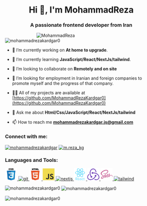 <h1 align="center">Hi 👋, I'm MohammadReza</h1>
<h3 align="center">A passionate frontend developer from Iran</h3>
<img align="right" alt="MohammadReza" width="400" src="https://camo.githubusercontent.com/88adc7c88c9d3dba7479020846ed35d13410e3707c7f149e1c6140cc6beaef9a/68747470733a2f2f70687973696373677572756b756c2e66696c65732e776f726470726573732e636f6d2f323031392f30322f6368617261637465722d312e676966">

<p align="left"> <img src="https://komarev.com/ghpvc/?username=mohammadrezakardgar0&label=Profile%20views&color=0e75b6&style=flat" alt="mohammadrezakardgar0" /> </p>

- 🔭 I’m currently working on **At home to upgrade**.

- 🌱 I’m currently learning **JavaScript/React/NextJs/tailwind**.

- 👯 I’m looking to collaborate on **Remotely and on site**

- 🤝 I’m looking for employment in Iranian and foreign companies to promote myself and the progress of that company.

- 👨‍💻 All of my projects are available at [https://github.com/MohammadRezaKardgar0](https://github.com/MohammadRezaKardgar0)

- 💬 Ask me about **Html/Css/JavaScript/React/NextJs/tailwind**

- 📫 How to reach me **mohammadrezakardgar.js@gmail.com**

<h3 align="left">Connect with me:</h3>
<p align="left">
<a href="https://linkedin.com/in/mohammadrezakardgar" target="blank"><img align="center" src="https://raw.githubusercontent.com/rahuldkjain/github-profile-readme-generator/master/src/images/icons/Social/linked-in-alt.svg" alt="mohammadrezakardgar" height="30" width="40" /></a>
<a href="https://instagram.com/m.reza_kg" target="blank"><img align="center" src="https://raw.githubusercontent.com/rahuldkjain/github-profile-readme-generator/master/src/images/icons/Social/instagram.svg" alt="m.reza_kg" height="30" width="40" /></a>
</p>

<h3 align="left">Languages and Tools:</h3>
<p align="left"> <a href="https://www.w3schools.com/css/" target="_blank" rel="noreferrer"> <img src="https://raw.githubusercontent.com/devicons/devicon/master/icons/css3/css3-original-wordmark.svg" alt="css3" width="40" height="40"/> </a> <a href="https://git-scm.com/" target="_blank" rel="noreferrer"> <img src="https://www.vectorlogo.zone/logos/git-scm/git-scm-icon.svg" alt="git" width="40" height="40"/> </a> <a href="https://www.w3.org/html/" target="_blank" rel="noreferrer"> <img src="https://raw.githubusercontent.com/devicons/devicon/master/icons/html5/html5-original-wordmark.svg" alt="html5" width="40" height="40"/> </a> <a href="https://developer.mozilla.org/en-US/docs/Web/JavaScript" target="_blank" rel="noreferrer"> <img src="https://raw.githubusercontent.com/devicons/devicon/master/icons/javascript/javascript-original.svg" alt="javascript" width="40" height="40"/> </a> <a href="https://nextjs.org/" target="_blank" rel="noreferrer"> <img src="https://cdn.worldvectorlogo.com/logos/nextjs-2.svg" alt="nextjs" width="40" height="40"/> </a> <a href="https://reactjs.org/" target="_blank" rel="noreferrer"> <img src="https://raw.githubusercontent.com/devicons/devicon/master/icons/react/react-original-wordmark.svg" alt="react" width="40" height="40"/> </a> <a href="https://redux.js.org" target="_blank" rel="noreferrer"> <img src="https://raw.githubusercontent.com/devicons/devicon/master/icons/redux/redux-original.svg" alt="redux" width="40" height="40"/> </a> <a href="https://sass-lang.com" target="_blank" rel="noreferrer"> <img src="https://raw.githubusercontent.com/devicons/devicon/master/icons/sass/sass-original.svg" alt="sass" width="40" height="40"/> </a> <a href="https://tailwindcss.com/" target="_blank" rel="noreferrer"> <img src="https://www.vectorlogo.zone/logos/tailwindcss/tailwindcss-icon.svg" alt="tailwind" width="40" height="40"/> </a> </p>

<p><img align="left" src="https://github-readme-stats.vercel.app/api/top-langs?username=mohammadrezakardgar0&show_icons=true&locale=en&layout=compact" alt="mohammadrezakardgar0" /></p>

<p>&nbsp;<img align="center" src="https://github-readme-stats.vercel.app/api?username=mohammadrezakardgar0&show_icons=true&locale=en" alt="mohammadrezakardgar0" /></p>

<p><img align="center" src="https://github-readme-streak-stats.herokuapp.com/?user=mohammadrezakardgar0&" alt="mohammadrezakardgar0" /></p>
